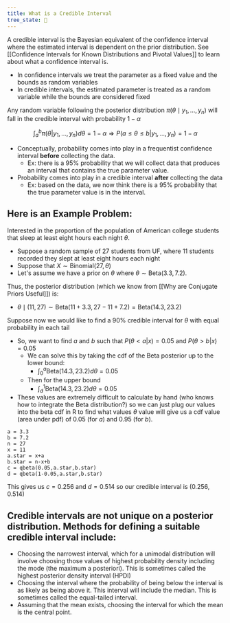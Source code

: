 ```yaml
---
title: What is a Credible Interval
tree_state: 🌿
---
```


A credible interval is the Bayesian equivalent of the confidence interval where the estimated interval is dependent on the prior distribution. See [[Confidence Intervals for Known Distributions and Pivotal Values]] to learn about what a confidence interval is.

- In confidence intervals we treat the parameter as a fixed value and the bounds as random variables
- In credible intervals, the estimated parameter is treated as a random variable while the bounds are considered fixed

Any random variable following the posterior distribution $\pi(\theta \mid y_1,\ldots, y_n)$ will fall in the credible interval with probability $1-\alpha$

$$\int_a^b \pi(\theta | y_1,\ldots, y_n) d \theta=1-\alpha \Longrightarrow P\left(a \leq \theta \leq b | y_{1}, \ldots, y_{n}\right)=1-\alpha$$

- Conceptually, probability comes into play in a frequentist
confidence interval **before** collecting the data.
	- Ex: there is a 95% probability that we will collect data that produces an interval that contains the true parameter value.
-  Probability comes into play in a credible
interval **after** collecting the data
	- Ex: based on the data, we now think there is a 95%  probability that the true parameter value is in the interval.
	
## Here is an Example Problem:
Interested in the proportion of the population of American college students that sleep at least eight hours each night $\theta$.
- Suppose a random sample of 27 students from UF, where 11 students recorded they slept at least eight hours each night
- Suppose that $X \sim \text{Binomial}(27,\theta)$
- Let's assume we have a prior on $\theta$ where $\theta \sim \text{Beta}(3.3,7.2)$.

Thus, the posterior distribution (which we know from  [[Why are Conjugate Priors Useful]]) is:
- $\theta \mid (11,27) ∼ \text{Beta}(11 + 3.3, 27 − 11 + 7.2) = \text{Beta}(14.3, 23.2)$

Suppose now we would like to find a 90% credible interval for $\theta$ with equal probability in each tail
- So, we want to find $a$ and $b$ such that $P(\theta < a|x) = 0.05$ and $P(\theta > b|x) = 0.05$
	- We can solve this by taking the cdf of the Beta posterior up to the lower bound:
		- $\int_0^a \text{Beta}(14.3, 23.2) d\theta = 0.05$
	- Then for the upper bound
		- $\int_d^1 \text{Beta}(14.3, 23.2) d\theta = 0.05$
- These values are extremely difficult to calculate by hand (who knows how to integrate the Beta distribution?) so we can just plug our values into the beta cdf in R to find what values $\theta$ value will give us a cdf value (area under pdf) of 0.05 (for $a$) and 0.95 (for $b$).
```
a = 3.3
b = 7.2
n = 27
x = 11
a.star = x+a
b.star = n-x+b
c = qbeta(0.05,a.star,b.star)
d = qbeta(1-0.05,a.star,b.star)
```

This gives us $c = 0.256$ and $d = 0.514$ so our credible interval is $(0.256, 0.514)$

## Credible intervals are not unique on a posterior distribution. Methods for defining a suitable credible interval include:
- Choosing the narrowest interval, which for a unimodal distribution will involve choosing those values of highest probability density including the mode (the maximum a posteriori). This is sometimes called the highest posterior density interval (HPDI)
- Choosing the interval where the probability of being below the interval is as likely as being above it. This interval will include the median. This is sometimes called the equal-tailed interval.
- Assuming that the mean exists, choosing the interval for which the mean is the central point.
